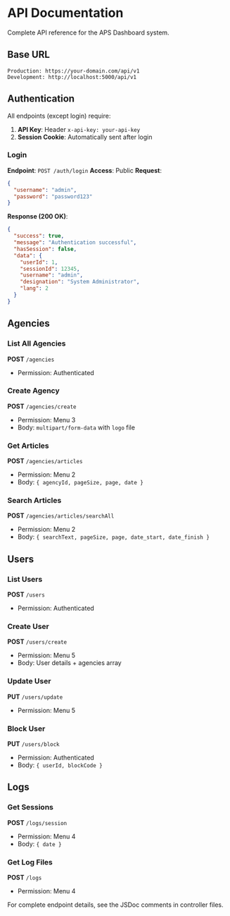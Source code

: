 # API Documentation

Complete API reference for the APS Dashboard system.

## Base URL

```
Production: https://your-domain.com/api/v1
Development: http://localhost:5000/api/v1
```

## Authentication

All endpoints (except login) require:
1. **API Key**: Header `x-api-key: your-api-key`
2. **Session Cookie**: Automatically sent after login

### Login

**Endpoint**: `POST /auth/login`
**Access**: Public
**Request**:
```json
{
  "username": "admin",
  "password": "password123"
}
```
**Response (200 OK)**:
```json
{
  "success": true,
  "message": "Authentication successful",
  "hasSession": false,
  "data": {
    "userId": 1,
    "sessionId": 12345,
    "username": "admin",
    "designation": "System Administrator",
    "lang": 2
  }
}
```

## Agencies

### List All Agencies
**POST** `/agencies`
- Permission: Authenticated

### Create Agency
**POST** `/agencies/create`
- Permission: Menu 3
- Body: `multipart/form-data` with `logo` file

### Get Articles
**POST** `/agencies/articles`
- Permission: Menu 2
- Body: `{ agencyId, pageSize, page, date }`

### Search Articles
**POST** `/agencies/articles/searchAll`
- Permission: Menu 2
- Body: `{ searchText, pageSize, page, date_start, date_finish }`

## Users

### List Users
**POST** `/users`
- Permission: Authenticated

### Create User
**POST** `/users/create`
- Permission: Menu 5
- Body: User details + agencies array

### Update User
**PUT** `/users/update`
- Permission: Menu 5

### Block User
**PUT** `/users/block`
- Permission: Authenticated
- Body: `{ userId, blockCode }`

## Logs

### Get Sessions
**POST** `/logs/session`
- Permission: Menu 4
- Body: `{ date }`

### Get Log Files
**POST** `/logs`
- Permission: Menu 4

For complete endpoint details, see the JSDoc comments in controller files.

